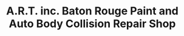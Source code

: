---
title: "A.R.T. inc. Baton Rouge Paint and Auto Body Collision Repair Shop"
url: /baton-rouge/a-r-t-inc-baton-rouge-paint-and-auto-body-collision-repair-shop/
shop: Autowerkstatt
---